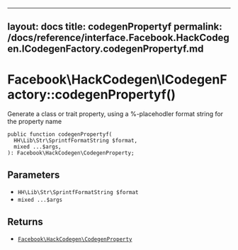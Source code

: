 
***

layout: docs
title: codegenPropertyf
permalink: /docs/reference/interface.Facebook.HackCodegen.ICodegenFactory.codegenPropertyf.md
---







# Facebook\\HackCodegen\\ICodegenFactory::codegenPropertyf()




Generate a class or trait property, using a %-placehodler format string
for the property name




``` Hack
public function codegenPropertyf(
  HH\Lib\Str\SprintfFormatString $format,
  mixed ...$args,
): Facebook\HackCodegen\CodegenProperty;
```




## Parameters




+ ` HH\Lib\Str\SprintfFormatString $format `
+ ` mixed ...$args `




## Returns




* [` Facebook\HackCodegen\CodegenProperty `](<class.Facebook.HackCodegen.CodegenProperty.md>)